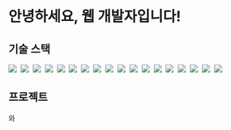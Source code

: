 <h1>안녕하세요, 웹 개발자입니다!</h1>
<p>
   
</p>
 
<h2>기술 스택</h2>
<p>
    <img src="https://img.shields.io/badge/Java-007396?style=flat-square&logo=Java&logoColor=white"/>&nbsp
    <img src="https://img.shields.io/badge/Spring-6DB33F?style=flat-square&logo=Spring&logoColor=white"/>&nbsp
    <img src="https://img.shields.io/badge/HTML5-E34F26?style=flat-square&logo=HTML5&logoColor=white"/>&nbsp
    <img src="https://img.shields.io/badge/CSS3-1572B6?style=flat-square&logo=CSS3&logoColor=white"/>&nbsp
    <img src="https://img.shields.io/badge/JavaScript-F7DF1E?style=flat-square&logo=JavaScript&logoColor=white"/>&nbsp
    <img src="https://img.shields.io/badge/jQuery-0769AD?style=flat-square&logo=jQuery&logoColor=white"/>&nbsp
    <img src="https://img.shields.io/badge/Node.js-339933?style=flat-square&logo=Node.js&logoColor=white"/>&nbsp
    <img src="https://img.shields.io/badge/Thymeleaf-005F0F?style=flat-square&logo=Thymeleaf&logoColor=white"/>&nbsp
    <img src="https://img.shields.io/badge/Oracle-F80000?style=flat-square&logo=Oracle&logoColor=white"/>&nbsp
    <img src="https://img.shields.io/badge/Redis-DC382D?style=flat-square&logo=Redis&logoColor=white"/>&nbsp
    <img src="https://img.shields.io/badge/MariaDB-003545?style=flat-square&logo=MariaDB&logoColor=white"/>&nbsp
    <img src="https://img.shields.io/badge/MySQL-4479A1?style=flat-square&logo=MySQL&logoColor=white"/>&nbsp
    <img src="https://img.shields.io/badge/Git-F05032?style=flat-square&logo=Git&logoColor=white"/>&nbsp
    <img src="https://img.shields.io/badge/Kotlin-7F52FF?style=flat-square&logo=Kotlin&logoColor=white"/>&nbsp
    <img src="https://img.shields.io/badge/Linux-FCC624?style=flat-square&logo=Linux&logoColor=white"/>&nbsp
    <img src="https://img.shields.io/badge/Apache-D22128?style=flat-square&logo=Apache&logoColor=white"/>&nbsp
    <img src="https://img.shields.io/badge/Docker-2496ED?style=flat-square&logo=Docker&logoColor=white"/>&nbsp
    <img src="https://img.shields.io/badge/CI/CD-00A3E0?style=flat-square&logo=ci&logoColor=white"/>&nbsp
</p>
 
<h2>프로젝트</h2>
<ul style="list-style: none; padding: 0;">
    <li><a href="https://github.com/ZeroBin-dev/MYMSG_BE"></a></li>
    <li><a href="https://github.com/ZeroBin-dev/CusCenBot"></a></li>
    <li><a href="https://github.com/ZeroBin-dev/YoutubePlayerWithKS"></a></li>
</ul>
 
<p>
    <a href="https://github.com/ZeroBin-dev"></a>와  
    <a href="https://zerobin-dev.tistory.com/"></a>
</p>
